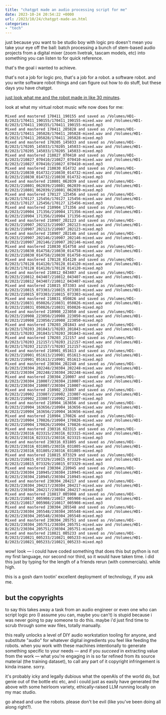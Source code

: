 ```yaml
---
title: "chatgpt made an audio processing script for me"
date: 2023-10-24 20:54:22 +0000
url: /2023/10/24/chatgpt-made-an.html
categories:
- "tech"
---
```

just because you want to be studio boy with logic pro doesn't mean you take your eye off the ball: batch processing a bunch of stem-based audio projects from a digital mixer (zoom livetrak, tascam models, etc) into something you can listen to for quick reference. 

that's the goal i wanted to achieve.

that's not a job for logic pro, that's a job for a robot. a software robot. and you write software robot things and can figure out how to do stuff, but these days you have chatgpt.

[just look what me and the robot made in like 30 minutes](https://gist.github.com/ericdfields/c0c0d3b57a7d32e5f2a03d3b5f2ed701).

look at what my virtual robot music wife now does for me: 

```
Mixed and mastered 170411_190155 and saved as /Volumes/HD1-B/2023/170411_190155/170411_190155-mixed.wav and /Volumes/HD1-B/2023/170411_190155/170411_190155-mixed.mp3
Mixed and mastered 170411_205828 and saved as /Volumes/HD1-B/2023/170411_205828/170411_205828-mixed.wav and /Volumes/HD1-B/2023/170411_205828/170411_205828-mixed.mp3
Mixed and mastered 170205_145033 and saved as /Volumes/HD1-B/2023/170205_145033/170205_145033-mixed.wav and /Volumes/HD1-B/2023/170205_145033/170205_145033-mixed.mp3
Mixed and mastered 210827_070410 and saved as /Volumes/HD1-B/2023/210827_070410/210827_070410-mixed.wav and /Volumes/HD1-B/2023/210827_070410/210827_070410-mixed.mp3
Mixed and mastered 210830_014732 and saved as /Volumes/HD1-B/2023/210830_014732/210830_014732-mixed.wav and /Volumes/HD1-B/2023/210830_014732/210830_014732-mixed.mp3
Mixed and mastered 210801_062039 and saved as /Volumes/HD1-B/2023/210801_062039/210801_062039-mixed.wav and /Volumes/HD1-B/2023/210801_062039/210801_062039-mixed.mp3
Mixed and mastered 170127_125456 and saved as /Volumes/HD1-B/2023/170127_125456/170127_125456-mixed.wav and /Volumes/HD1-B/2023/170127_125456/170127_125456-mixed.mp3
Mixed and mastered 210904_171356 and saved as /Volumes/HD1-B/2023/210904_171356/210904_171356-mixed.wav and /Volumes/HD1-B/2023/210904_171356/210904_171356-mixed.mp3
Mixed and mastered 210907_202123 and saved as /Volumes/HD1-B/2023/210907_202123/210907_202123-mixed.wav and /Volumes/HD1-B/2023/210907_202123/210907_202123-mixed.mp3
Mixed and mastered 210907_202146 and saved as /Volumes/HD1-B/2023/210907_202146/210907_202146-mixed.wav and /Volumes/HD1-B/2023/210907_202146/210907_202146-mixed.mp3
Mixed and mastered 210830_014758 and saved as /Volumes/HD1-B/2023/210830_014758/210830_014758-mixed.wav and /Volumes/HD1-B/2023/210830_014758/210830_014758-mixed.mp3
Mixed and mastered 170128_014120 and saved as /Volumes/HD1-B/2023/170128_014120/170128_014120-mixed.wav and /Volumes/HD1-B/2023/170128_014120/170128_014120-mixed.mp3
Mixed and mastered 210812_043407 and saved as /Volumes/HD1-B/2023/210812_043407/210812_043407-mixed.wav and /Volumes/HD1-B/2023/210812_043407/210812_043407-mixed.mp3
Mixed and mastered 210815_073303 and saved as /Volumes/HD1-B/2023/210815_073303/210815_073303-mixed.wav and /Volumes/HD1-B/2023/210815_073303/210815_073303-mixed.mp3
Mixed and mastered 210831_050826 and saved as /Volumes/HD1-B/2023/210831_050826/210831_050826-mixed.wav and /Volumes/HD1-B/2023/210831_050826/210831_050826-mixed.mp3
Mixed and mastered 210908_223050 and saved as /Volumes/HD1-B/2023/210908_223050/210908_223050-mixed.wav and /Volumes/HD1-B/2023/210908_223050/210908_223050-mixed.mp3
Mixed and mastered 170203_201843 and saved as /Volumes/HD1-B/2023/170203_201843/170203_201843-mixed.wav and /Volumes/HD1-B/2023/170203_201843/170203_201843-mixed.mp3
Mixed and mastered 170203_212157 and saved as /Volumes/HD1-B/2023/170203_212157/170203_212157-mixed.wav and /Volumes/HD1-B/2023/170203_212157/170203_212157-mixed.mp3
Mixed and mastered 210901_051613 and saved as /Volumes/HD1-B/2023/210901_051613/210901_051613-mixed.wav and /Volumes/HD1-B/2023/210901_051613/210901_051613-mixed.mp3
Mixed and mastered 230304_202248 and saved as /Volumes/HD1-B/2023/230304_202248/230304_202248-mixed.wav and /Volumes/HD1-B/2023/230304_202248/230304_202248-mixed.mp3
Mixed and mastered 230304_210007 and saved as /Volumes/HD1-B/2023/230304_210007/230304_210007-mixed.wav and /Volumes/HD1-B/2023/230304_210007/230304_210007-mixed.mp3
Mixed and mastered 210902_233807 and saved as /Volumes/HD1-B/2023/210902_233807/210902_233807-mixed.wav and /Volumes/HD1-B/2023/210902_233807/210902_233807-mixed.mp3
Mixed and mastered 210904_163656 and saved as /Volumes/HD1-B/2023/210904_163656/210904_163656-mixed.wav and /Volumes/HD1-B/2023/210904_163656/210904_163656-mixed.mp3
Mixed and mastered 210904_170826 and saved as /Volumes/HD1-B/2023/210904_170826/210904_170826-mixed.wav and /Volumes/HD1-B/2023/210904_170826/210904_170826-mixed.mp3
Mixed and mastered 230316_023315 and saved as /Volumes/HD1-B/2023/230316_023315/230316_023315-mixed.wav and /Volumes/HD1-B/2023/230316_023315/230316_023315-mixed.mp3
Mixed and mastered 230316_031805 and saved as /Volumes/HD1-B/2023/230316_031805/230316_031805-mixed.wav and /Volumes/HD1-B/2023/230316_031805/230316_031805-mixed.mp3
Mixed and mastered 210815_073329 and saved as /Volumes/HD1-B/2023/210815_073329/210815_073329-mixed.wav and /Volumes/HD1-B/2023/210815_073329/210815_073329-mixed.mp3
Mixed and mastered 230304_210945 and saved as /Volumes/HD1-B/2023/230304_210945/230304_210945-mixed.wav and /Volumes/HD1-B/2023/230304_210945/230304_210945-mixed.mp3
Mixed and mastered 230304_204217 and saved as /Volumes/HD1-B/2023/230304_204217/230304_204217-mixed.wav and /Volumes/HD1-B/2023/230304_204217/230304_204217-mixed.mp3
Mixed and mastered 210817_005908 and saved as /Volumes/HD1-B/2023/210817_005908/210817_005908-mixed.wav and /Volumes/HD1-B/2023/210817_005908/210817_005908-mixed.mp3
Mixed and mastered 230304_205548 and saved as /Volumes/HD1-B/2023/230304_205548/230304_205548-mixed.wav and /Volumes/HD1-B/2023/230304_205548/230304_205548-mixed.mp3
Mixed and mastered 230304_205751 and saved as /Volumes/HD1-B/2023/230304_205751/230304_205751-mixed.wav and /Volumes/HD1-B/2023/230304_205751/230304_205751-mixed.mp3
Mixed and mastered 210821_005233 and saved as /Volumes/HD1-B/2023/210821_005233/210821_005233-mixed.wav and /Volumes/HD1-B/2023/210821_005233/210821_005233-mixed.mp3
```

wow! look — i could have coded something that does this but python is not my first language, nor second nor third, so it would have taken time. i did this just by typing for the length of a friends rerun (with commercials). while high.

this is a gosh darn tootin' excellent deployment of technology, if you ask me. 

## but the copyrights

to say this takes away a task from an audio engineer or even one who can script logic pro (I assume you can, maybe you can't) is stupid because i was never going to pay someone to do this. maybe i'd just find time to scrub through some wav files, totally manually.

this really unlocks a level of DIY audio workstation tooling for anyone, and substitute "audio" for whatever digital ingredients you feel like feeding the robots. when you work with these machines intentionally to generate something specific to your needs — and if you _succeed_ in extracting value from the work — what you're engaging in is so far refined from its source material (the training dataset), to call any part of it copyright infringement is kinda insane. sorry.

it's probably icky and legally dubious what the openAIs of the world do, but genie out of the bottle etc etc, and i could just as easily have generated the above with some heirloom variety, ethically-raised LLM running locally on my mac studio. 

go ahead and use the robots. please don't be evil (like you've been doing all along right?).